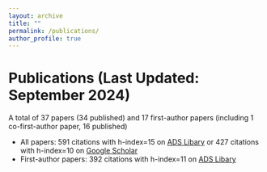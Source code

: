 ```yaml
---
layout: archive
title: ""
permalink: /publications/
author_profile: true
---
```



Publications (Last Updated: September 2024)
======
A total of 37 papers (34 published) and 17 first-author papers (including 1 co-first-author paper, 16 published)
* All papers: 591 citations with h-index=15 on [ADS Libary](https://ui.adsabs.harvard.edu/public-libraries/Ln4PKrMJTI2KGSaYTUw6Rw) or 427 citations with h-index=10 on [Google Scholar](https://scholar.google.com/citations?user=KaFqyosAAAAJ&hl=en) 
* First-author papers: 392 citations with h-index=11 on [ADS Libary](https://ui.adsabs.harvard.edu/public-libraries/EdHwMSxRRl2BoDUnTf_j3Q)

